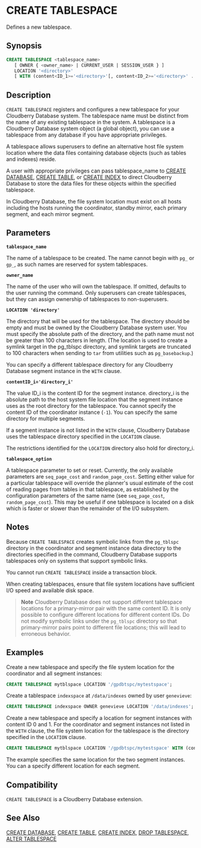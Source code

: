 # CREATE TABLESPACE

Defines a new tablespace.

## Synopsis

```sql
CREATE TABLESPACE <tablespace_name>
   [ OWNER { <owner_name> | CURRENT_USER | SESSION_USER } ]
   LOCATION '<directory>' 
   [ WITH (content<ID_1>='<directory>'[, content<ID_2>='<directory>' ... ] [, <tablespace_option = value [, ... ] ] ) ]
```

## Description

`CREATE TABLESPACE` registers and configures a new tablespace for your Cloudberry Database system. The tablespace name must be distinct from the name of any existing tablespace in the system. A tablespace is a Cloudberry Database system object (a global object), you can use a tablespace from any database if you have appropriate privileges.

A tablespace allows superusers to define an alternative host file system location where the data files containing database objects (such as tables and indexes) reside.

A user with appropriate privileges can pass tablespace_name to [CREATE DATABASE](/docs/sql-statements/sql-stmt-create-database.md), [CREATE TABLE](/docs/sql-statements/sql-stmt-create-table.md), or [CREATE INDEX](/docs/sql-statements/sql-stmt-create-index.md) to direct Cloudberry Database to store the data files for these objects within the specified tablespace.

In Cloudberry Database, the file system location must exist on all hosts including the hosts running the coordinator, standby mirror, each primary segment, and each mirror segment.

## Parameters

**`tablespace_name`**

The name of a tablespace to be created. The name cannot begin with `pg_` or `gp_`, as such names are reserved for system tablespaces.

**`owner_name`**

The name of the user who will own the tablespace. If omitted, defaults to the user running the command. Only superusers can create tablespaces, but they can assign ownership of tablespaces to non-superusers.

**`LOCATION 'directory'`**

The directory that will be used for the tablespace. The directory should be empty and must be owned by the Cloudberry Database system user. You must specify the absolute path of the directory, and the path name must not be greater than 100 characters in length. (The location is used to create a symlink target in the pg_tblspc directory, and symlink targets are truncated to 100 characters when sending to `tar` from utilities such as `pg_basebackup`.)

You can specify a different tablespace directory for any Cloudberry Database segment instance in the `WITH` clause.

**`contentID_i='directory_i'`**

The value ID_i is the content ID for the segment instance. directory_i is the absolute path to the host system file location that the segment instance uses as the root directory for the tablespace. You cannot specify the content ID of the coordinator instance (`-1`). You can specify the same directory for multiple segments.

If a segment instance is not listed in the `WITH` clause, Cloudberry Database uses the tablespace directory specified in the `LOCATION` clause.

The restrictions identified for the `LOCATION` directory also hold for directory_i.

**`tablespace_option`**

A tablespace parameter to set or reset. Currently, the only available parameters are `seq_page_cost` and `random_page_cost`. Setting either value for a particular tablespace will override the planner's usual estimate of the cost of reading pages from tables in that tablespace, as established by the configuration parameters of the same name (see `seq_page_cost`, `random_page_cost`). This may be useful if one tablespace is located on a disk which is faster or slower than the remainder of the I/O subsystem.

## Notes

Because `CREATE TABLESPACE` creates symbolic links from the `pg_tblspc` directory in the coordinator and segment instance data directory to the directories specified in the command, Cloudberry Database supports tablespaces only on systems that support symbolic links.

You cannot run `CREATE TABLESPACE` inside a transaction block.

When creating tablespaces, ensure that file system locations have sufficient I/O speed and available disk space.

> **Note** Cloudberry Database does not support different tablespace locations for a primary-mirror pair with the same content ID. It is only possible to configure different locations for different content IDs. Do not modify symbolic links under the `pg_tblspc` directory so that primary-mirror pairs point to different file locations; this will lead to erroneous behavior.

## Examples

Create a new tablespace and specify the file system location for the coordinator and all segment instances:

```sql
CREATE TABLESPACE mytblspace LOCATION '/gpdbtspc/mytestspace';
```

Create a tablespace `indexspace` at `/data/indexes` owned by user `genevieve`:

```sql
CREATE TABLESPACE indexspace OWNER genevieve LOCATION '/data/indexes';
```

Create a new tablespace and specify a location for segment instances with content ID 0 and 1. For the coordinator and segment instances not listed in the `WITH` clause, the file system location for the tablespace is the directory specified in the `LOCATION` clause.

```sql
CREATE TABLESPACE mytblspace LOCATION '/gpdbtspc/mytestspace' WITH (content0='/temp/mytest', content1='/temp/mytest');
```

The example specifies the same location for the two segment instances. You can a specify different location for each segment.

## Compatibility

`CREATE TABLESPACE` is a Cloudberry Database extension.

## See Also

[CREATE DATABASE](/docs/sql-statements/sql-stmt-create-database.md), [CREATE TABLE](/docs/sql-statements/sql-stmt-create-table.md), [CREATE INDEX](/docs/sql-statements/sql-stmt-create-index.md), [DROP TABLESPACE](/docs/sql-statements/sql-stmt-drop-tablespace.md), [ALTER TABLESPACE](/docs/sql-statements/sql-stmt-alter-tablespace.md)



